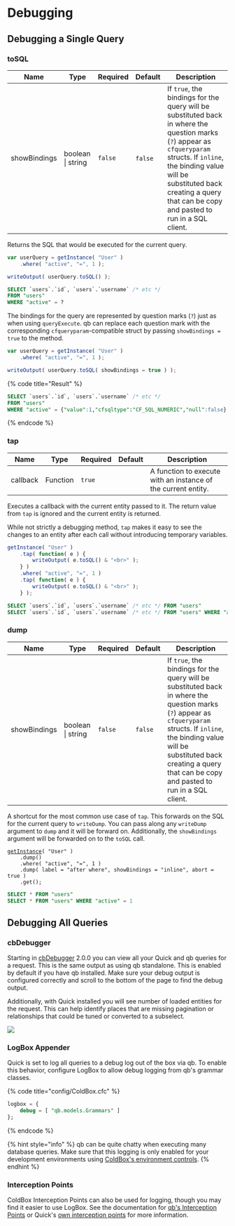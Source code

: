 # Debugging

## Debugging a Single Query

### toSQL

| Name         | Type              | Required | Default  | Description                                                                                                                                                                                                                                                      |
| ------------ | ----------------- | -------- | -------- | ---------------------------------------------------------------------------------------------------------------------------------------------------------------------------------------------------------------------------------------------------------------- |
| showBindings | boolean \| string | `false`  | ​`false` | If `true`, the bindings for the query will be substituted back in where the question marks (`?`) appear as `cfqueryparam` structs.  If `inline`, the binding value will be substituted back creating a query that can be copy and pasted to run in a SQL client. |

Returns the SQL that would be executed for the current query.

```javascript
var userQuery = getInstance( "User" )
    .where( "active", "=", 1 );

writeOutput( userQuery.toSQL() );
```

```sql
SELECT `users`.`id`, `users`.`username` /* etc */
FROM "users"
WHERE "active" = ?
```

The bindings for the query are represented by question marks (`?`) just as when using `queryExecute`.  qb can replace each question mark with the corresponding `cfqueryparam`-compatible struct by passing `showBindings = true` to the method.

```javascript
var userQuery = getInstance( "User" )
    .where( "active", "=", 1 );

writeOutput( userQuery.toSQL( showBindings = true ) );
```

{% code title="Result" %}
```sql
SELECT `users`.`id`, `users`.`username` /* etc */
FROM "users"
WHERE "active" = {"value":1,"cfsqltype":"CF_SQL_NUMERIC","null":false}
```
{% endcode %}

### tap

| Name     | Type     | Required | Default | Description                                                   |
| -------- | -------- | -------- | ------- | ------------------------------------------------------------- |
| callback | Function | `true`   | ​       | A function to execute with an instance of the current entity. |

Executes a callback with the current entity passed to it.  The return value from `tap` is ignored and the current entity is returned.

While not strictly a debugging method, `tap` makes it easy to see the changes to an entity after each call without introducing temporary variables.

```javascript
getInstance( "User" )
    .tap( function( e ) {
        writeOutput( e.toSQL() & "<br>" );
    } )
    .where( "active", "=", 1 )
    .tap( function( e ) {
        writeOutput( e.toSQL() & "<br>" );
    } );
```

```sql
SELECT `users`.`id`, `users`.`username` /* etc */ FROM "users"
SELECT `users`.`id`, `users`.`username` /* etc */ FROM "users" WHERE "active" = ?
```

### dump

| Name         | Type              | Required | Default | Description                                                                                                                                                                                                                                                      |
| ------------ | ----------------- | -------- | ------- | ---------------------------------------------------------------------------------------------------------------------------------------------------------------------------------------------------------------------------------------------------------------- |
| showBindings | boolean \| string | `false`  | `false` | If `true`, the bindings for the query will be substituted back in where the question marks (`?`) appear as `cfqueryparam` structs.  If `inline`, the binding value will be substituted back creating a query that can be copy and pasted to run in a SQL client. |

A shortcut for the most common use case of `tap`.  This forwards on the SQL for the current query to `writeDump`.  You can pass along any `writeDump` argument to `dump` and it will be forward on.  Additionally, the `showBindings` argument will be forwarded on to the `toSQL` call.

<pre class="language-javascript"><code class="lang-javascript"><a data-footnote-ref href="#user-content-fn-1">getInstance</a>( "User" )
    .dump()
    .where( "active", "=", 1 )
    .dump( label = "after where", showBindings = "inline", abort = true )
    .get();
</code></pre>

```sql
SELECT * FROM "users"
SELECT * FROM "users" WHERE "active" = 1
```

## Debugging All Queries

### cbDebugger

Starting in [cbDebugger](https://forgebox.io/view/cbdebugger) 2.0.0 you can view all your Quick and qb  queries for a request.  This is the same output as using qb standalone.  This is enabled by default if you have qb installed.  Make sure your debug output is configured correctly and scroll to the bottom of the page to find the debug output.

Additionally, with Quick installed you will see number of loaded entities for the request.  This can help identify places that are missing pagination or relationships that could be tuned or converted to a subselect.

![](../.gitbook/assets/2020-05-04\_12-40.png)

### LogBox Appender

Quick is set to log all queries to a debug log out of the box via qb.  To enable this behavior, configure LogBox to allow debug logging from qb's grammar classes.

{% code title="config/ColdBox.cfc" %}
```sql
logbox = {
    debug = [ "qb.models.Grammars" ]
};
```
{% endcode %}

{% hint style="info" %}
qb can be quite chatty when executing many database queries.  Make sure that this logging is only enabled for your development environments using [ColdBox's environment controls](https://coldbox.ortusbooks.com/getting-started/configuration/coldbox.cfc/configuration-directives/environments).
{% endhint %}

### Interception Points

ColdBox Interception Points can also be used for logging, though you may find it easier to use LogBox.  See the documentation for [qb's Interception Points](https://qb.ortusbooks.com/query-builder/options-and-utilities/interception-points)  or Quick's [own interception points](interception-points.md) for more information.

[^1]: 
